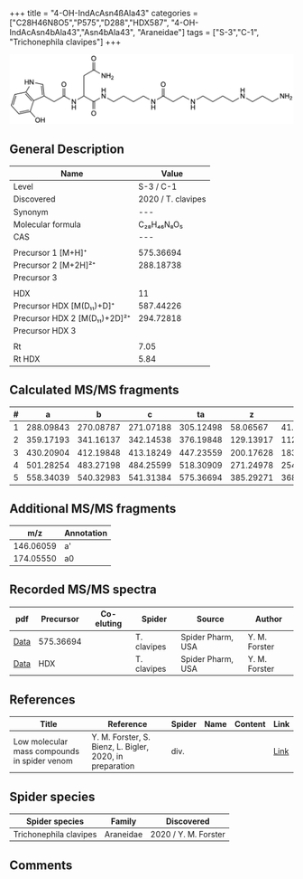 +++
title = "4-OH-IndAcAsn4ßAla43"
categories = ["C28H46N8O5","P575","D288","HDX587",
"4-OH-IndAcAsn4bAla43","Asn4bAla43",
"Araneidae"]
tags = ["S-3","C-1",
"Trichonephila clavipes"]
+++

![](/img/4-OH-IndAcAsn4bAla43.png)

## General Description

| Name                       | Value              |
|----------------------------|--------------------|
| Level                      | S-3 / C-1          |
| Discovered                 | 2020 / T. clavipes |
| Synonym                    | ---                |
| Molecular formula          | C₂₈H₄₆N₈O₅                   |
| CAS                        | ---                |
|                            |                    |
| Precursor 1 [M+H]⁺         | 575.36694                   |
| Precursor 2 [M+2H]²⁺       | 288.18738                   |
| Precursor 3                |                    |
|                            |                    |
| HDX                        |  11                  |
| Precursor HDX   [M(D₁₁)+D]⁺   | 587.44226                   |
| Precursor HDX 2 [M(D₁₁)+2D]²⁺ | 294.72818                   |
| Precursor HDX 3            |                    |
|                            |                    |
| Rt                         | 7.05                   |
| Rt HDX                     | 5.84                   |

## Calculated MS/MS fragments

| # | a         | b         | c         | ta        | z         | y         | tz        |
|---|-----------|-----------|-----------|-----------|-----------|-----------|-----------|
| 1 | 288.09843 | 270.08787 | 271.07188 | 305.12498 | 58.06567 | 41.03912 | 75.09222 |
| 2 | 359.17193 | 341.16137 | 342.14538 | 376.19848 | 129.13917 | 112.11262 | 146.16572 |
| 3 | 430.20904 | 412.19848 | 413.18249 | 447.23559 | 200.17628 | 183.14973 | 217.20283 |
| 4 | 501.28254 | 483.27198 | 484.25599 | 518.30909 | 271.24978 | 254.22323 | 288.27633 |
| 5 | 558.34039 | 540.32983 | 541.31384 | 575.36694 | 385.29271 | 368.26616 | 402.31926 |

## Additional MS/MS fragments

| m/z | Annotation |
|-----|------------|
| 146.06059    | a'   |
| 174.05550    | a0   |

## Recorded MS/MS spectra

| pdf                                             | Precursor | Co-eluting | Spider      | Source                       | Author        |
|-------------------------------------------------|-----------|------------|-------------|------------------------------|---------------|
| [Data](/pdf/N-clavipes/575_4-OH-IndAcAsn4bAla43_Nc.pdf) | 575.36694  |           | T. clavipes | Spider Pharm, USA | Y. M. Forster |
| [Data](/pdf/N-clavipes/575_4-OH-IndAcAsn4bAla43_Nc_HDX.pdf) | HDX  |           | T. clavipes | Spider Pharm, USA | Y. M. Forster |


## References

| Title | Reference | Spider | Name | Content | Link |
|-------|-----------|--------|------|---------|------|
| Low molecular mass compounds in spider venom      | Y. M. Forster, S. Bienz, L. Bigler, 2020, in preparation          | div.       |   |   | [Link](unknown) |

## Spider species

| Spider species     | Family     | Discovered           |
|--------------------|------------|----------------------|
| Trichonephila clavipes | Araneidae | 2020 / Y. M. Forster |


## Comments